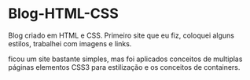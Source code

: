# Blog-HTML-CSS
Blog criado em HTML e CSS.
Primeiro site que eu fiz, coloquei alguns estilos, trabalhei com imagens e links.

ficou um site bastante simples, mas foi aplicados conceitos de multiplas páginas elementos CSS3 para estilização e os conceitos de containers.
